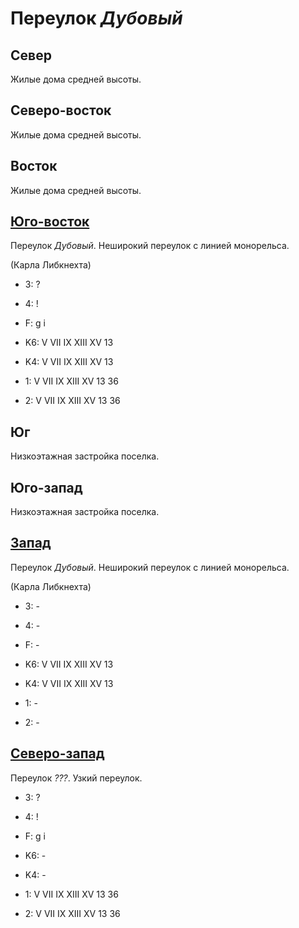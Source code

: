 # Переулок *Дубовый*

## Север

Жилые дома средней высоты.

## Северо-восток

Жилые дома средней высоты.

## Восток

Жилые дома средней высоты.

## [Юго-восток](./10590120.md)

Переулок *Дубовый*.
Неширокий переулок с линией монорельса.

(Карла Либкнехта)

* 3:    ?
* 4:    !
* F:    g   i

* K6:   V   VII IX  XIII    XV
        13
* K4:   V   VII IX  XIII    XV
        13
* 1:    V   VII IX  XIII    XV
        13  36
* 2:    V   VII IX  XIII    XV
        13  36

## Юг

Низкоэтажная застройка поселка.

## Юго-запад

Низкоэтажная застройка поселка.

## [Запад](./10595110.md)

Переулок *Дубовый*.
Неширокий переулок с линией монорельса.

(Карла Либкнехта)

* 3:    -
* 4:    -
* F:    -

* K6:   V   VII IX  XIII    XV
        13
* K4:   V   VII IX  XIII    XV
        13
* 1:    -
* 2:    -

## [Северо-запад](./10590100.md)

Переулок *???*.
Узкий переулок.

* 3:    ?
* 4:    !
* F:    g   i

* K6:   -
* K4:   -
* 1:    V   VII IX  XIII    XV
        13  36
* 2:    V   VII IX  XIII    XV
        13  36
